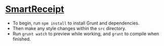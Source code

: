 # [SmartReceipt](http://www.receipt.com)

* To begin, run `npm install` to install Grunt and dependencies.
* Then make any style changes within the `src` directory.
* Run `grunt watch` to preview while working, and `grunt` to compile when finished.